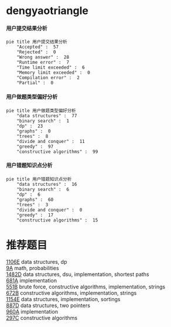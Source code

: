 # dengyaotriangle

<!-- tabs:start -->



#### **用户提交结果分析**

```mermaid
pie title 用户提交结果分析
    "Accepted" :  57
    "Rejected" :  0
    "Wrong answer" :  28
    "Runtime error" :  7
    "Time limit exceeded" :  6
    "Memory limit exceeded" :  0
    "Compilation error" :  2
    "Partial" :  0
```

#### **用户做题类型偏好分析**

```mermaid
pie title 用户做题类型偏好分析
    "data structures" :  77
    "binary search" :  1
    "dp" :  23
    "graphs" :  0
    "trees" :  8
    "divide and conquer" :  11
    "greedy" :  97
    "constructive algorithms" :  99
```
#### **用户错题知识点分析**

```mermaid
pie title 用户错题知识点分析
    "data structures" :  16
    "binary search" :  6
    "dp" :  6
    "graphs" :  60
    "trees" :  3
    "divide and conquer" :  0
    "greedy" :  17
    "constructive algorithms" :  15
```



<!-- tabs:end -->
# 推荐题目
[1106E](https://codeforces.com/contest/1106/problem/E)		data structures,
                        dp		  
[9A](https://codeforces.com/contest/9/problem/A)		math,
                        probabilities		  
[1482D](https://codeforces.com/contest/1482/problem/D)		data structures,
                        dsu,
                        implementation,
                        shortest paths		  
[681A](https://codeforces.com/contest/681/problem/A)		implementation		  
[551B](https://codeforces.com/contest/551/problem/B)		brute force,
                        constructive algorithms,
                        implementation,
                        strings		  
[672B](https://codeforces.com/contest/672/problem/B)		constructive algorithms,
                        implementation,
                        strings		  
[1154E](https://codeforces.com/contest/1154/problem/E)		data structures,
                        implementation,
                        sortings		  
[887D](https://codeforces.com/contest/887/problem/D)		data structures,
                        two pointers		  
[960A](https://codeforces.com/contest/960/problem/A)		implementation		  
[297C](https://codeforces.com/contest/297/problem/C)		constructive algorithms		  

